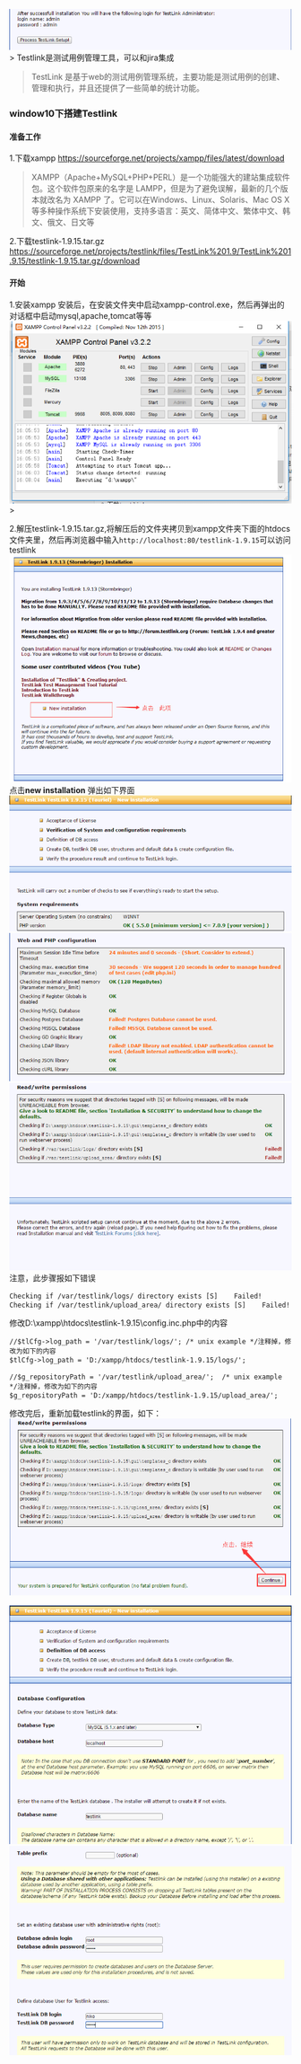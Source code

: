 ![](/assets/QQ截图20160921171918.png)> Testlink是测试用例管理工具，可以和jira集成
> TestLink 是基于web的测试用例管理系统，主要功能是测试用例的创建、管理和执行，并且还提供了一些简单的统计功能。

### window10下搭建Testlink

#### 准备工作

1.下载xampp
[https:\/\/sourceforge.net\/projects\/xampp\/files\/latest\/download](https://sourceforge.net/projects/xampp/files/latest/download)

> XAMPP（Apache+MySQL+PHP+PERL）是一个功能强大的建站集成软件包。这个软件包原来的名字是 LAMPP，但是为了避免误解，最新的几个版本就改名为 XAMPP 了。它可以在Windows、Linux、Solaris、Mac OS X 等多种操作系统下安装使用，支持多语言：英文、简体中文、繁体中文、韩文、俄文、日文等

2.下载testlink-1.9.15.tar.gz
[https:\/\/sourceforge.net\/projects\/testlink\/files\/TestLink%201.9\/TestLink%201.9.15\/testlink-1.9.15.tar.gz\/download](https://sourceforge.net/projects/testlink/files/TestLink%201.9/TestLink%201.9.15/testlink-1.9.15.tar.gz/download)

#### 开始

1.安装xampp
安装后，在安装文件夹中启动xampp-control.exe，然后再弹出的对话框中启动mysql,apache,tomcat等等
![](/assets/QQ截图20160921164926.png)&gt;

2.解压testlink-1.9.15.tar.gz,将解压后的文件夹拷贝到xampp文件夹下面的htdocs文件夹里，然后再浏览器中输入`http://localhost:80/testlink-1.9.15`可以访问testlink
![](/assets/101527451655203.jpg)
点击**new installation** 弹出如下界面
![](/assets/QQ截图20160921170123.png)
![](/assets/QQ截图20160921170138.png)
![](/assets/QQ截图20160921170238.png)
注意，此步骤报如下错误

```
Checking if /var/testlink/logs/ directory exists [S]    Failed!
Checking if /var/testlink/upload_area/ directory exists [S]    Failed!
```

修改D:\xampp\htdocs\testlink-1.9.15\config.inc.php中的内容

```
//$tlCfg->log_path = '/var/testlink/logs/'; /* unix example */注释掉，修改为如下的内容
$tlCfg->log_path = 'D:/xampp/htdocs/testlink-1.9.15/logs/';
```

```
//$g_repositoryPath = '/var/testlink/upload_area/';  /* unix example */注释掉，修改为如下的内容
$g_repositoryPath = 'D:/xampp/htdocs/testlink-1.9.15/upload_area/';
```
修改完后，重新加载testlink的界面，如下：
![](/assets/QQ截图20160921171703.png)

![](/assets/QQ截图20160921171844.png)
![](/assets/QQ截图20160921171907.png)
